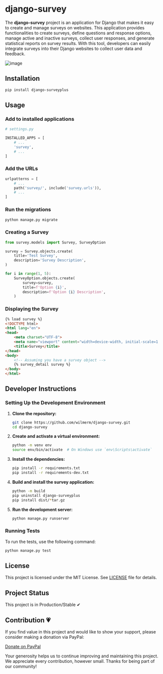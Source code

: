 # django-survey

The **django-survey** project is an application for Django that makes it easy to create and manage surveys on websites. This application provides functionalities to create surveys, define questions and response options, manage active and inactive surveys, collect user responses, and generate statistical reports on survey results. With this tool, developers can easily integrate surveys into their Django websites to collect user data and feedback.

![image](https://github.com/wilmerm/django-survey/assets/44853160/abbfeede-8fd2-4cd4-bab8-d920c5974a09)

## Installation

```sh
pip install django-surveyplus
```

## Usage

### Add to installed applications

```py
# settings.py

INSTALLED_APPS = [
    # ...
    'survey',
    # ...
]
```

### Add the URLs

```py
urlpatterns = [
    # ...
    path('survey/', include('survey.urls')),
    # ...
]
```

### Run the migrations

```sh
python manage.py migrate
```

### Creating a Survey

```py
from survey.models import Survey, SurveyOption

survey = Survey.objects.create(
    title='Test Survey',
    description='Survey Description',
)

for i in range(1, 5):
    SurveyOption.objects.create(
        survey=survey,
        title=f'Option {i}',
        description=f'Option {i} Description',
    )
```

### Displaying the Survey

```html
{% load survey %}
<!DOCTYPE html>
<html lang="en">
<head>
    <meta charset="UTF-8">
    <meta name="viewport" content="width=device-width, initial-scale=1.0">
    <title>Survey</title>
</head>
<body>
    <!-- Assuming you have a survey object -->
    {% survey_detail survey %}
</body>
</html>
```

## Developer Instructions

### Setting Up the Development Environment

1. **Clone the repository:**

    ```sh
    git clone https://github.com/wilmerm/django-survey.git
    cd django-survey
    ```

2. **Create and activate a virtual environment:**

    ```sh
    python -m venv env
    source env/bin/activate  # On Windows use `env\Scripts\activate`
    ```

3. **Install the dependencies:**

    ```sh
    pip install -r requirements.txt
    pip install -r requirements-dev.txt
    ```

4. **Build and install the survey application:**

    ```sh
    python -m build
    pip uninstall django-surveyplus
    pip install dist/*tar.gz
    ```

5. **Run the development server:**

    ```sh
    python manage.py runserver
    ```

### Running Tests

To run the tests, use the following command:

```sh
python manage.py test
```

## License

This project is licensed under the MIT License. See [LICENSE](LICENSE) file for details.

## Project Status

This project is in Production/Stable ✔

## Contribution 💗

If you find value in this project and would like to show your support, please consider making a donation via PayPal:

[Donate on PayPal](https://paypal.me/martinezwilmer?country.x=DO&locale.x=es_XC)

Your generosity helps us to continue improving and maintaining this project. We appreciate every contribution, however small. Thanks for being part of our community!
